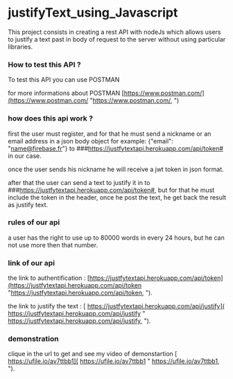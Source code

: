 # justifyText_using_Javascript

This project consists in creating a rest API with nodeJs which allows users to justify a text past in body of request to the server without using particular libraries.

### How to test this API  ? #

To test this API you can use POSTMAN

for more informations about POSTMAN [https://www.postman.com/](https://www.postman.com/ "https://www.postman.com/, ")

### how does this api work  ? #

first the user must register, and for that he must send a nickname or an email address in a json body object for example: {"email": "name@firebase.fr"} to  ###https://justfytextapi.herokuapp.com/api/token# in our case.

once the user sends his nickname he will receive a jwt token in json format.

after that the user can send a text to justify it in to ###https://justfytextapi.herokuapp.com/api/token#, but for that he must include the token in the header, once he post the text, he get back the result as justify text.

### rules of our api #

a user has the right to use up to 80000 words in every 24 hours, but he can not use more then that number.


### link of our api #

the link to authentification :
[https://justfytextapi.herokuapp.com/api/token](https://justfytextapi.herokuapp.com/api/token "https://justfytextapi.herokuapp.com/api/token, ").

the link to justify the text : 
[ https://justfytextapi.herokuapp.com/api/justify]( https://justfytextapi.herokuapp.com/api/justify " https://justfytextapi.herokuapp.com/api/justify, ").

### demonstration #
clique in the url to get and see my video of demonstartion
[ https://ufile.io/av7ttbb1]( https://ufile.io/av7ttbb1 " https://ufile.io/av7ttbb1, ").

 
